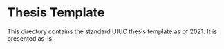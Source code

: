 # Thesis Template

This directory contains the standard UIUC thesis template as of 2021.
It is presented as-is.
